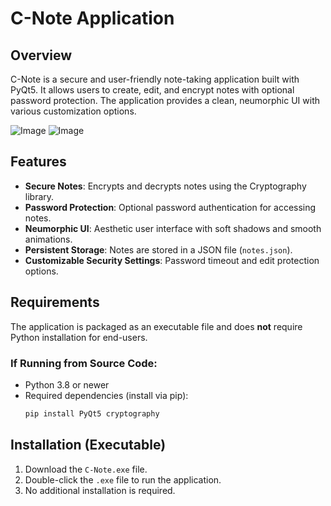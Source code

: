 # C-Note Application

## Overview
C-Note is a secure and user-friendly note-taking application built with PyQt5. It allows users to create, edit, and encrypt notes with optional password protection. The application provides a clean, neumorphic UI with various customization options.

![Image](https://github.com/user-attachments/assets/11493b23-9105-4eec-86f8-8d0501835b04)
![Image](https://github.com/user-attachments/assets/26d212c5-e462-4269-9bee-4d2ca1fda92a)

## Features
- **Secure Notes**: Encrypts and decrypts notes using the Cryptography library.
- **Password Protection**: Optional password authentication for accessing notes.
- **Neumorphic UI**: Aesthetic user interface with soft shadows and smooth animations.
- **Persistent Storage**: Notes are stored in a JSON file (`notes.json`).
- **Customizable Security Settings**: Password timeout and edit protection options.

## Requirements
The application is packaged as an executable file and does **not** require Python installation for end-users.

### If Running from Source Code:
- Python 3.8 or newer
- Required dependencies (install via pip):
  ```sh
  pip install PyQt5 cryptography
  ```

## Installation (Executable)
1. Download the `C-Note.exe` file.
2. Double-click the `.exe` file to run the application.
3. No additional installation is required.


